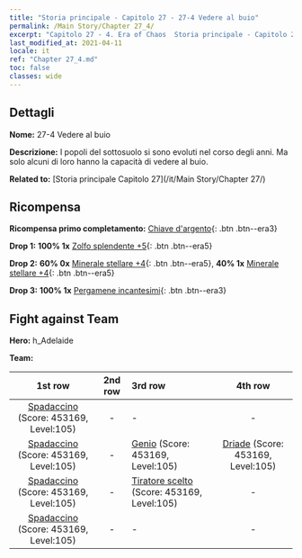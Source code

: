 ```yaml
---
title: "Storia principale - Capitolo 27 - 27-4 Vedere al buio"
permalink: /Main Story/Chapter 27_4/
excerpt: "Capitolo 27 - 4. Era of Chaos  Storia principale - Capitolo 27_4. 27-4 Vedere al buio"
last_modified_at: 2021-04-11
locale: it
ref: "Chapter 27_4.md"
toc: false
classes: wide
---
```


## Dettagli

 **Nome:** 27-4 Vedere al buio

 **Descrizione:** I popoli del sottosuolo si sono evoluti nel corso degli anni. Ma solo alcuni di loro hanno la capacità di vedere al buio.

 **Related to:** [Storia principale Capitolo 27](/it/Main Story/Chapter 27/)

## Ricompensa

 **Ricompensa primo completamento:** [Chiave d'argento](/it/Items/con_693/){: .btn .btn--era3}

 **Drop 1:** **100% 1x** [Zolfo splendente +5](/it/Items/mat_99/){: .btn .btn--era5}

 **Drop 2:** **60% 0x** [Minerale stellare +4](/it/Items/mat_89/){: .btn .btn--era5}, **40% 1x** [Minerale stellare +4](/it/Items/mat_89/){: .btn .btn--era5}

 **Drop 3:** **100% 1x** [Pergamene incantesimi](/it/Items/con_694/){: .btn .btn--era3}


## Fight against Team
 **Hero:** h_Adelaide

 **Team:**


  | 1st row | 2nd row | 3rd row | 4th row |
  |:----:|:----:|:----|:----:|
  | [Spadaccino](/it/units/Swordsman/) (Score: 453169, Level:105)  | - | - | - |
  | [Spadaccino](/it/units/Swordsman/) (Score: 453169, Level:105)  | - | [Genio](/it/units/Genie/) (Score: 453169, Level:105)  | [Driade](/it/units/Sprite/) (Score: 453169, Level:105)  |
  | [Spadaccino](/it/units/Swordsman/) (Score: 453169, Level:105)  | - | [Tiratore scelto](/it/units/Marksman/) (Score: 453169, Level:105)  | - |
  | [Spadaccino](/it/units/Swordsman/) (Score: 453169, Level:105)  | - | - | - |



